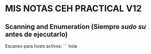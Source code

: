 # MIS NOTAS CEH PRACTICAL V12

## Scanning and Enumeration (Siempre *sudo su* antes de ejecutarlo)

Escaneo para hosts activos: ``` 
hola
```
